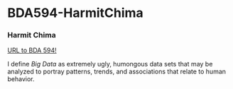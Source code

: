 # BDA594-HarmitChima

### Harmit Chima 
[URL to BDA 594!](https://github.com/hchima106/BDA594-HarmitChima)

I define *Big Data* as extremely ugly, humongous data sets that may be analyzed to portray patterns, trends, and associations that relate to human behavior.
